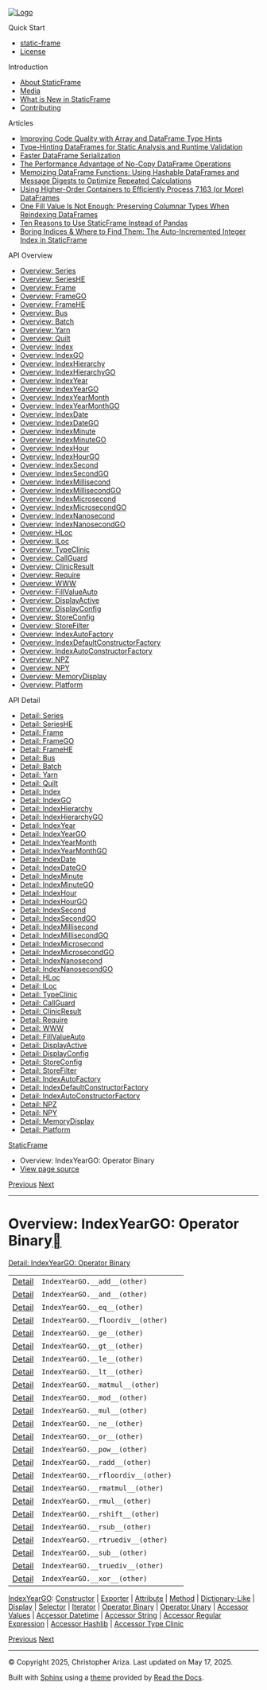 [![Logo](../_static/sf-logo-web_icon-small.png)](../index.md)

Quick Start

* [static-frame](../readme.md)
* [License](../license.md)

Introduction

* [About StaticFrame](../intro.md)
* [Media](../intro.md#media)
* [What is New in StaticFrame](../new.md)
* [Contributing](../contributing.md)

Articles

* [Improving Code Quality with Array and DataFrame Type Hints](../articles/guard.md)
* [Type-Hinting DataFrames for Static Analysis and Runtime Validation](../articles/ftyping.md)
* [Faster DataFrame Serialization](../articles/serialize.md)
* [The Performance Advantage of No-Copy DataFrame Operations](../articles/no_copy.md)
* [Memoizing DataFrame Functions: Using Hashable DataFrames and Message Digests to Optimize Repeated Calculations](../articles/hash.md)
* [Using Higher-Order Containers to Efficiently Process 7,163 (or More) DataFrames](../articles/uhoc.md)
* [One Fill Value Is Not Enough: Preserving Columnar Types When Reindexing DataFrames](../articles/fill_value.md)
* [Ten Reasons to Use StaticFrame Instead of Pandas](../articles/upgrade.md)
* [Boring Indices & Where to Find Them: The Auto-Incremented Integer Index in StaticFrame](../articles/aiii.md)

API Overview

* [Overview: Series](series.md)
* [Overview: SeriesHE](series_he.md)
* [Overview: Frame](frame.md)
* [Overview: FrameGO](frame_go.md)
* [Overview: FrameHE](frame_he.md)
* [Overview: Bus](bus.md)
* [Overview: Batch](batch.md)
* [Overview: Yarn](yarn.md)
* [Overview: Quilt](quilt.md)
* [Overview: Index](index.md)
* [Overview: IndexGO](index_go.md)
* [Overview: IndexHierarchy](index_hierarchy.md)
* [Overview: IndexHierarchyGO](index_hierarchy_go.md)
* [Overview: IndexYear](index_year.md)
* [Overview: IndexYearGO](index_year_go.md)
* [Overview: IndexYearMonth](index_year_month.md)
* [Overview: IndexYearMonthGO](index_year_month_go.md)
* [Overview: IndexDate](index_date.md)
* [Overview: IndexDateGO](index_date_go.md)
* [Overview: IndexMinute](index_minute.md)
* [Overview: IndexMinuteGO](index_minute_go.md)
* [Overview: IndexHour](index_hour.md)
* [Overview: IndexHourGO](index_hour_go.md)
* [Overview: IndexSecond](index_second.md)
* [Overview: IndexSecondGO](index_second_go.md)
* [Overview: IndexMillisecond](index_millisecond.md)
* [Overview: IndexMillisecondGO](index_millisecond_go.md)
* [Overview: IndexMicrosecond](index_microsecond.md)
* [Overview: IndexMicrosecondGO](index_microsecond_go.md)
* [Overview: IndexNanosecond](index_nanosecond.md)
* [Overview: IndexNanosecondGO](index_nanosecond_go.md)
* [Overview: HLoc](hloc.md)
* [Overview: ILoc](iloc.md)
* [Overview: TypeClinic](type_clinic.md)
* [Overview: CallGuard](call_guard.md)
* [Overview: ClinicResult](clinic_result.md)
* [Overview: Require](require.md)
* [Overview: WWW](www.md)
* [Overview: FillValueAuto](fill_value_auto.md)
* [Overview: DisplayActive](display_active.md)
* [Overview: DisplayConfig](display_config.md)
* [Overview: StoreConfig](store_config.md)
* [Overview: StoreFilter](store_filter.md)
* [Overview: IndexAutoFactory](index_auto_factory.md)
* [Overview: IndexDefaultConstructorFactory](index_default_constructor_factory.md)
* [Overview: IndexAutoConstructorFactory](index_auto_constructor_factory.md)
* [Overview: NPZ](npz.md)
* [Overview: NPY](npy.md)
* [Overview: MemoryDisplay](memory_display.md)
* [Overview: Platform](platform.md)

API Detail

* [Detail: Series](../api_detail/series.md)
* [Detail: SeriesHE](../api_detail/series_he.md)
* [Detail: Frame](../api_detail/frame.md)
* [Detail: FrameGO](../api_detail/frame_go.md)
* [Detail: FrameHE](../api_detail/frame_he.md)
* [Detail: Bus](../api_detail/bus.md)
* [Detail: Batch](../api_detail/batch.md)
* [Detail: Yarn](../api_detail/yarn.md)
* [Detail: Quilt](../api_detail/quilt.md)
* [Detail: Index](../api_detail/index.md)
* [Detail: IndexGO](../api_detail/index_go.md)
* [Detail: IndexHierarchy](../api_detail/index_hierarchy.md)
* [Detail: IndexHierarchyGO](../api_detail/index_hierarchy_go.md)
* [Detail: IndexYear](../api_detail/index_year.md)
* [Detail: IndexYearGO](../api_detail/index_year_go.md)
* [Detail: IndexYearMonth](../api_detail/index_year_month.md)
* [Detail: IndexYearMonthGO](../api_detail/index_year_month_go.md)
* [Detail: IndexDate](../api_detail/index_date.md)
* [Detail: IndexDateGO](../api_detail/index_date_go.md)
* [Detail: IndexMinute](../api_detail/index_minute.md)
* [Detail: IndexMinuteGO](../api_detail/index_minute_go.md)
* [Detail: IndexHour](../api_detail/index_hour.md)
* [Detail: IndexHourGO](../api_detail/index_hour_go.md)
* [Detail: IndexSecond](../api_detail/index_second.md)
* [Detail: IndexSecondGO](../api_detail/index_second_go.md)
* [Detail: IndexMillisecond](../api_detail/index_millisecond.md)
* [Detail: IndexMillisecondGO](../api_detail/index_millisecond_go.md)
* [Detail: IndexMicrosecond](../api_detail/index_microsecond.md)
* [Detail: IndexMicrosecondGO](../api_detail/index_microsecond_go.md)
* [Detail: IndexNanosecond](../api_detail/index_nanosecond.md)
* [Detail: IndexNanosecondGO](../api_detail/index_nanosecond_go.md)
* [Detail: HLoc](../api_detail/hloc.md)
* [Detail: ILoc](../api_detail/iloc.md)
* [Detail: TypeClinic](../api_detail/type_clinic.md)
* [Detail: CallGuard](../api_detail/call_guard.md)
* [Detail: ClinicResult](../api_detail/clinic_result.md)
* [Detail: Require](../api_detail/require.md)
* [Detail: WWW](../api_detail/www.md)
* [Detail: FillValueAuto](../api_detail/fill_value_auto.md)
* [Detail: DisplayActive](../api_detail/display_active.md)
* [Detail: DisplayConfig](../api_detail/display_config.md)
* [Detail: StoreConfig](../api_detail/store_config.md)
* [Detail: StoreFilter](../api_detail/store_filter.md)
* [Detail: IndexAutoFactory](../api_detail/index_auto_factory.md)
* [Detail: IndexDefaultConstructorFactory](../api_detail/index_default_constructor_factory.md)
* [Detail: IndexAutoConstructorFactory](../api_detail/index_auto_constructor_factory.md)
* [Detail: NPZ](../api_detail/npz.md)
* [Detail: NPY](../api_detail/npy.md)
* [Detail: MemoryDisplay](../api_detail/memory_display.md)
* [Detail: Platform](../api_detail/platform.md)

[StaticFrame](../index.md)

* Overview: IndexYearGO: Operator Binary
* [View page source](../_sources/api_overview/index_year_go-operator_binary.rst.txt)

[Previous](index_year_go-iterator.md "Overview: IndexYearGO: Iterator")
[Next](index_year_go-operator_unary.md "Overview: IndexYearGO: Operator Unary")

---

# Overview: IndexYearGO: Operator Binary[](#overview-indexyeargo-operator-binary "Link to this heading")

[Detail: IndexYearGO: Operator Binary](../api_detail/index_year_go-operator_binary.md#api-detail-indexyeargo-operator-binary)

|  |  |  |
| --- | --- | --- |
| [Detail](../api_detail/index_year_go-operator_binary.md#api-sig-indexyeargo-add) | `IndexYearGO.__add__(other)` |  |
| [Detail](../api_detail/index_year_go-operator_binary.md#api-sig-indexyeargo-and) | `IndexYearGO.__and__(other)` |  |
| [Detail](../api_detail/index_year_go-operator_binary.md#api-sig-indexyeargo-eq) | `IndexYearGO.__eq__(other)` |  |
| [Detail](../api_detail/index_year_go-operator_binary.md#api-sig-indexyeargo-floordiv) | `IndexYearGO.__floordiv__(other)` |  |
| [Detail](../api_detail/index_year_go-operator_binary.md#api-sig-indexyeargo-ge) | `IndexYearGO.__ge__(other)` |  |
| [Detail](../api_detail/index_year_go-operator_binary.md#api-sig-indexyeargo-gt) | `IndexYearGO.__gt__(other)` |  |
| [Detail](../api_detail/index_year_go-operator_binary.md#api-sig-indexyeargo-le) | `IndexYearGO.__le__(other)` |  |
| [Detail](../api_detail/index_year_go-operator_binary.md#api-sig-indexyeargo-lt) | `IndexYearGO.__lt__(other)` |  |
| [Detail](../api_detail/index_year_go-operator_binary.md#api-sig-indexyeargo-matmul) | `IndexYearGO.__matmul__(other)` |  |
| [Detail](../api_detail/index_year_go-operator_binary.md#api-sig-indexyeargo-mod) | `IndexYearGO.__mod__(other)` |  |
| [Detail](../api_detail/index_year_go-operator_binary.md#api-sig-indexyeargo-mul) | `IndexYearGO.__mul__(other)` |  |
| [Detail](../api_detail/index_year_go-operator_binary.md#api-sig-indexyeargo-ne) | `IndexYearGO.__ne__(other)` |  |
| [Detail](../api_detail/index_year_go-operator_binary.md#api-sig-indexyeargo-or) | `IndexYearGO.__or__(other)` |  |
| [Detail](../api_detail/index_year_go-operator_binary.md#api-sig-indexyeargo-pow) | `IndexYearGO.__pow__(other)` |  |
| [Detail](../api_detail/index_year_go-operator_binary.md#api-sig-indexyeargo-radd) | `IndexYearGO.__radd__(other)` |  |
| [Detail](../api_detail/index_year_go-operator_binary.md#api-sig-indexyeargo-rfloordiv) | `IndexYearGO.__rfloordiv__(other)` |  |
| [Detail](../api_detail/index_year_go-operator_binary.md#api-sig-indexyeargo-rmatmul) | `IndexYearGO.__rmatmul__(other)` |  |
| [Detail](../api_detail/index_year_go-operator_binary.md#api-sig-indexyeargo-rmul) | `IndexYearGO.__rmul__(other)` |  |
| [Detail](../api_detail/index_year_go-operator_binary.md#api-sig-indexyeargo-rshift) | `IndexYearGO.__rshift__(other)` |  |
| [Detail](../api_detail/index_year_go-operator_binary.md#api-sig-indexyeargo-rsub) | `IndexYearGO.__rsub__(other)` |  |
| [Detail](../api_detail/index_year_go-operator_binary.md#api-sig-indexyeargo-rtruediv) | `IndexYearGO.__rtruediv__(other)` |  |
| [Detail](../api_detail/index_year_go-operator_binary.md#api-sig-indexyeargo-sub) | `IndexYearGO.__sub__(other)` |  |
| [Detail](../api_detail/index_year_go-operator_binary.md#api-sig-indexyeargo-truediv) | `IndexYearGO.__truediv__(other)` |  |
| [Detail](../api_detail/index_year_go-operator_binary.md#api-sig-indexyeargo-xor) | `IndexYearGO.__xor__(other)` |  |

[IndexYearGO](index_year_go.md#api-overview-indexyeargo): [Constructor](index_year_go-constructor.md#api-overview-indexyeargo-constructor) | [Exporter](index_year_go-exporter.md#api-overview-indexyeargo-exporter) | [Attribute](index_year_go-attribute.md#api-overview-indexyeargo-attribute) | [Method](index_year_go-method.md#api-overview-indexyeargo-method) | [Dictionary-Like](index_year_go-dictionary_like.md#api-overview-indexyeargo-dictionary-like) | [Display](index_year_go-display.md#api-overview-indexyeargo-display) | [Selector](index_year_go-selector.md#api-overview-indexyeargo-selector) | [Iterator](index_year_go-iterator.md#api-overview-indexyeargo-iterator) | [Operator Binary](#api-overview-indexyeargo-operator-binary) | [Operator Unary](index_year_go-operator_unary.md#api-overview-indexyeargo-operator-unary) | [Accessor Values](index_year_go-accessor_values.md#api-overview-indexyeargo-accessor-values) | [Accessor Datetime](index_year_go-accessor_datetime.md#api-overview-indexyeargo-accessor-datetime) | [Accessor String](index_year_go-accessor_string.md#api-overview-indexyeargo-accessor-string) | [Accessor Regular Expression](index_year_go-accessor_regular_expression.md#api-overview-indexyeargo-accessor-regular-expression) | [Accessor Hashlib](index_year_go-accessor_hashlib.md#api-overview-indexyeargo-accessor-hashlib) | [Accessor Type Clinic](index_year_go-accessor_type_clinic.md#api-overview-indexyeargo-accessor-type-clinic)

[Previous](index_year_go-iterator.md "Overview: IndexYearGO: Iterator")
[Next](index_year_go-operator_unary.md "Overview: IndexYearGO: Operator Unary")

---

© Copyright 2025, Christopher Ariza.
Last updated on May 17, 2025.

Built with [Sphinx](https://www.sphinx-doc.org/) using a
[theme](https://github.com/readthedocs/sphinx_rtd_theme)
provided by [Read the Docs](https://readthedocs.org).